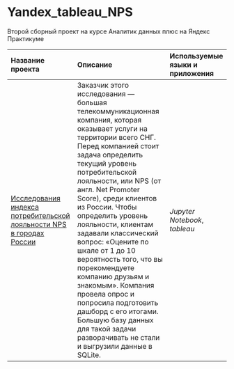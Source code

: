 # Yandex_tableau_NPS
Второй сборный проект на курсе Аналитик данных плюс на Яндекс Практикуме

| Название проекта | Описание | Используемые языки и приложения | 
| :---------------------- | :---------------------- | :---------------------- |
| [Исследования индекса потребительской лояльности NPS в городах России](NPS_analysis_dashboard) | Заказчик этого исследования — большая телекоммуникационная компания, которая оказывает услуги на территории всего СНГ. Перед компанией стоит задача определить текущий уровень потребительской лояльности, или NPS (от англ. Net Promoter Score), среди клиентов из России. Чтобы определить уровень лояльности, клиентам задавали классический вопрос: «Оцените по шкале от 1 до 10 вероятность того, что вы порекомендуете компанию друзьям и знакомым». Компания провела опрос и попросила подготовить дашборд с его итогами. Большую базу данных для такой задачи разворачивать не стали и выгрузили данные в SQLite.| *Jupyter Notebook*, *tableau*|
